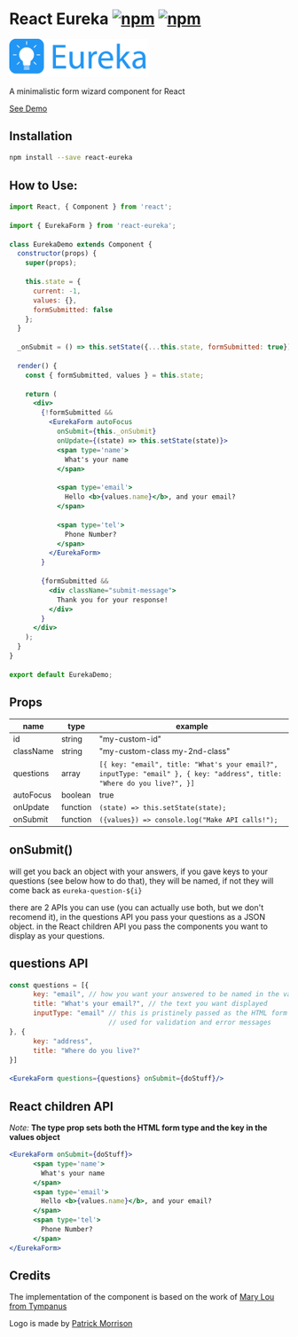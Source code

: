 # React Eureka [![npm](https://img.shields.io/npm/v/react-eureka.svg)](https://www.npmjs.com/package/react-eureka) [![npm](https://img.shields.io/npm/dm/react-eureka.svg)](https://www.npmjs.com/package/react-eureka)

<img src="./src/logo.png" style="width: 250px">

A minimalistic form wizard component for React

[See Demo](https://eureka.gopher.it)

## Installation
```sh
npm install --save react-eureka
```

## How to Use:
```jsx
import React, { Component } from 'react';

import { EurekaForm } from 'react-eureka';

class EurekaDemo extends Component {
  constructor(props) {
    super(props);

    this.state = {
      current: -1,
      values: {},
      formSubmitted: false
    };
  }
  
  _onSubmit = () => this.setState({...this.state, formSubmitted: true})

  render() {
    const { formSubmitted, values } = this.state;

    return (
      <div>
        {!formSubmitted &&
          <EurekaForm autoFocus
            onSubmit={this._onSubmit}
            onUpdate={(state) => this.setState(state)}>
            <span type='name'>
              What's your name
            </span>

            <span type='email'>
              Hello <b>{values.name}</b>, and your email?
            </span>

            <span type='tel'>
              Phone Number?
            </span>
          </EurekaForm>
        }

        {formSubmitted &&
          <div className="submit-message">
            Thank you for your response!
          </div>
        }
      </div>
    );
  }
}

export default EurekaDemo;
```

## Props
| name           | type     | example                                                    |
| -------------- | -------- | ---------------------------------------------------------- |
| id             | string   | "my-custom-id" |
| className      | string   | "my-custom-class my-2nd-class"                             |
| questions      | array    | `[{ key: "email", title: "What's your email?", inputType: "email" }, { key: "address", title: "Where do you live?", }]`                                           |
| autoFocus      | boolean  | true                                                  |
| onUpdate       | function | `(state) => this.setState(state);`    |
| onSubmit       | function | `({values}) => console.log("Make API calls!");`    |

## onSubmit()
will get you back an object with your answers, if you gave keys to your questions (see below how to do that),
they will be named, if not they will come back as `eureka-question-${i}`

there are 2 APIs you can use (you can actually use both, but we don't recomend it),
in the questions API you pass your questions as a JSON object.
in the React children API you pass the components you want to display as your questions.

## questions API

```jsx
const questions = [{
      key: "email", // how you want your answered to be named in the values object
      title: "What's your email?", // the text you want displayed
      inputType: "email" // this is pristinely passed as the HTML form type,
                         // used for validation and error messages
}, {
      key: "address",
      title: "Where do you live?"
}]

<EurekaForm questions={questions} onSubmit={doStuff}/>
```

## React children API
*Note:* **The type prop sets both the HTML form type and the key in the values object**
```jsx
<EurekaForm onSubmit={doStuff}>
      <span type='name'>
        What's your name
      </span>
      <span type='email'>
        Hello <b>{values.name}</b>, and your email?
      </span>
      <span type='tel'>
        Phone Number?
      </span>
</EurekaForm>
```

## Credits
The implementation of the component is based on the work of 
[Mary Lou from Tympanus](https://tympanus.net/Development/MinimalForm/)

Logo is made by [Patrick Morrison](http://www.patrickmorrison.co.uk/)

